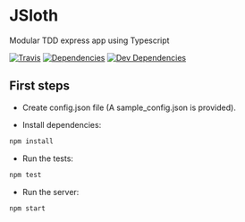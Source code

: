 # JSloth
Modular TDD express app using Typescript

[![Travis](https://travis-ci.org/unicoderns/JSloth.svg?branch=master)](https://travis-ci.org/unicoderns/JSloth)
[![Dependencies](https://david-dm.org/unicoderns/JSloth.svg)](https://david-dm.org/unicoderns/JSloth/)
[![Dev Dependencies](https://david-dm.org/unicoderns/JSloth/dev-status.svg)](https://david-dm.org/unicoderns/JSloth/)

## First steps

* Create config.json file (A sample_config.json is provided).

* Install dependencies:

```bash
npm install
```

* Run the tests:

```bash
npm test
```

* Run the server:

```bash
npm start
```
